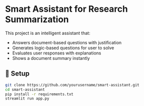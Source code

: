 # Smart Assistant for Research Summarization

This project is an intelligent assistant that:
- Answers document-based questions with justification
- Generates logic-based questions for user to solve
- Evaluates user responses with explanations
- Shows a document summary instantly

## 🔧 Setup
```bash
git clone https://github.com/yourusername/smart-assistant.git
cd smart-assistant
pip install -r requirements.txt
streamlit run app.py
